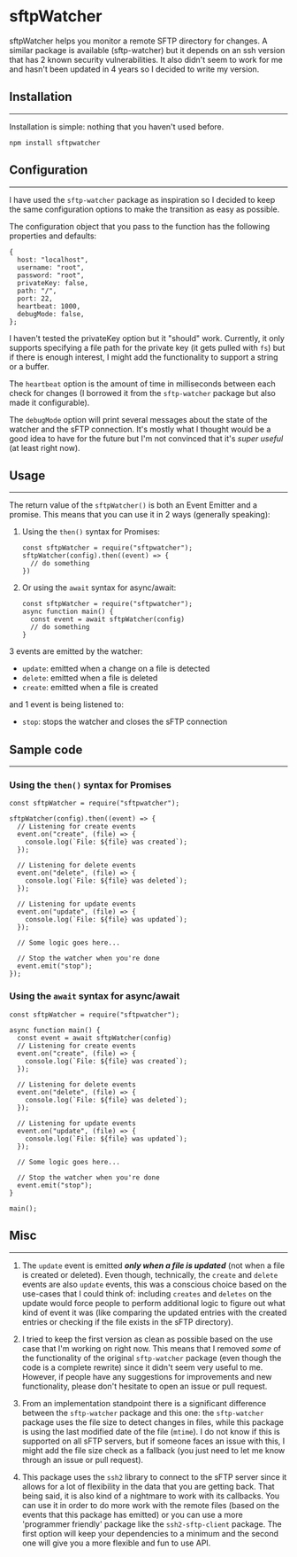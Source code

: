 # sftpWatcher

sftpWatcher helps you monitor a remote SFTP directory for changes.
A similar package is available (sftp-watcher) but it depends on an ssh version that has 2 known security vulnerabilities. It also didn't seem to work for me and hasn't been updated in 4 years so I decided to write my version.

## Installation

---

Installation is simple: nothing that you haven't used before.

    npm install sftpwatcher

## Configuration

---

I have used the `sftp-watcher` package as inspiration so I decided to keep the same configuration options to make the transition as easy as possible.

The configuration object that you pass to the function has the following properties and defaults:

    {
      host: "localhost",
      username: "root",
      password: "root",
      privateKey: false,
      path: "/",
      port: 22,
      heartbeat: 1000,
      debugMode: false,
    };

I haven't tested the privateKey option but it "should" work. Currently, it only supports specifying a file path for the private key (it gets pulled with `fs`) but if there is enough interest, I might add the functionality to support a string or a buffer.

The `heartbeat` option is the amount of time in milliseconds between each check for changes (I borrowed it from the `sftp-watcher` package but also made it configurable).

The `debugMode` option will print several messages about the state of the watcher and the sFTP connection. It's mostly what I thought would be a good idea to have for the future but I'm not convinced that it's _super useful_ (at least right now).

## Usage

---

The return value of the `sftpWatcher()` is both an Event Emitter and a promise. This means that you can use it in 2 ways (generally speaking):

1.  Using the `then()` syntax for Promises:

        const sftpWatcher = require("sftpwatcher");
        sftpWatcher(config).then((event) => {
          // do something
        })

2.  Or using the `await` syntax for async/await:

        const sftpWatcher = require("sftpwatcher");
        async function main() {
          const event = await sftpWatcher(config)
          // do something
        }

3 events are emitted by the watcher:

- `update`: emitted when a change on a file is detected
- `delete`: emitted when a file is deleted
- `create`: emitted when a file is created

and 1 event is being listened to:

- `stop`: stops the watcher and closes the sFTP connection

## Sample code

---

### Using the `then()` syntax for Promises

    const sftpWatcher = require("sftpwatcher");

    sftpWatcher(config).then((event) => {
      // Listening for create events
      event.on("create", (file) => {
        console.log(`File: ${file} was created`);
      });

      // Listening for delete events
      event.on("delete", (file) => {
        console.log(`File: ${file} was deleted`);
      });

      // Listening for update events
      event.on("update", (file) => {
        console.log(`File: ${file} was updated`);
      });

      // Some logic goes here...

      // Stop the watcher when you're done
      event.emit("stop");
    });

### Using the `await` syntax for async/await

    const sftpWatcher = require("sftpwatcher");

    async function main() {
      const event = await sftpWatcher(config)
      // Listening for create events
      event.on("create", (file) => {
        console.log(`File: ${file} was created`);
      });

      // Listening for delete events
      event.on("delete", (file) => {
        console.log(`File: ${file} was deleted`);
      });

      // Listening for update events
      event.on("update", (file) => {
        console.log(`File: ${file} was updated`);
      });

      // Some logic goes here...

      // Stop the watcher when you're done
      event.emit("stop");
    }

    main();

## Misc

---

1. The `update` event is emitted _**only when a file is updated**_ (not when a file is created or deleted). Even though, technically, the `create` and `delete` events are also `update` events, this was a conscious choice based on the use-cases that I could think of: including `creates` and `deletes` on the update would force people to perform additional logic to figure out what kind of event it was (like comparing the updated entries with the created entries or checking if the file exists in the sFTP directory).

2. I tried to keep the first version as clean as possible based on the use case that I'm working on right now. This means that I removed _some_ of the functionality of the original `sftp-watcher` package (even though the code is a complete rewrite) since it didn't seem very useful to me. However, if people have any suggestions for improvements and new functionality, please don't hesitate to open an issue or pull request.

3. From an implementation standpoint there is a significant difference between the `sftp-watcher` package and this one: the `sftp-watcher` package uses the file size to detect changes in files, while this package is using the last modified date of the file (`mtime`). I do not know if this is supported on all sFTP servers, but if someone faces an issue with this, I might add the file size check as a fallback (you just need to let me know through an issue or pull request).

4. This package uses the `ssh2` library to connect to the sFTP server since it allows for a lot of flexibility in the data that you are getting back. That being said, it is also kind of a nightmare to work with its callbacks. You can use it in order to do more work with the remote files (based on the events that this package has emitted) or you can use a more 'programmer friendly' package like the `ssh2-sftp-client` package. The first option will keep your dependencies to a minimum and the second one will give you a more flexible and fun to use API.
